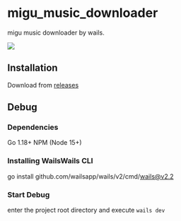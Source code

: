 # migu_music_downloader
migu music downloader by wails.

![](./screenshot.png)

## Installation

Download from [releases](https://github.com/lenmx/migu_music_downloader_wails/releases) 

## Debug

### Dependencies
Go 1.18+
NPM (Node 15+)

### Installing WailsWails CLI
go install github.com/wailsapp/wails/v2/cmd/wails@v2.2

### Start Debug
enter the project root directory and execute `wails dev`
